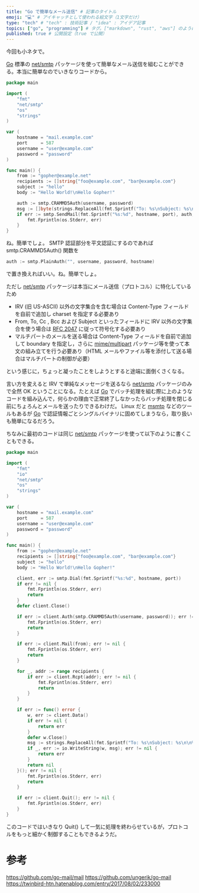 ```yaml
---
title: "Go で簡単なメール送信" # 記事のタイトル
emoji: "💻" # アイキャッチとして使われる絵文字（1文字だけ）
type: "tech" # "tech" : 技術記事 / "idea" : アイデア記事
topics: ["go", "programming"] # タグ。["markdown", "rust", "aws"] のように指定する
published: true # 公開設定（true で公開）
---
```


今回も小ネタで。

[Go] 標準の [net/smtp][smtp] パッケージを使って簡単なメール送信を組むことができる。本当に簡単なのでいきなりコードから。

```go:sample1.go
package main

import (
    "fmt"
    "net/smtp"
    "os"
    "strings"
)

var (
    hostname = "mail.example.com"
    port     = 587
    username = "user@example.com"
    password = "password"
)

func main() {
    from := "gopher@example.net"
    recipients := []string{"foo@example.com", "bar@example.com"}
    subject := "hello"
    body := "Hello World!\nHello Gopher!"

    auth := smtp.CRAMMD5Auth(username, password)
    msg := []byte(strings.ReplaceAll(fmt.Sprintf("To: %s\nSubject: %s\n\n%s", strings.Join(recipients, ","), subject, body), "\n", "\r\n"))
    if err := smtp.SendMail(fmt.Sprintf("%s:%d", hostname, port), auth, from, recipients, msg); err != nil {
        fmt.Fprintln(os.Stderr, err)
    }
}
```

ね。簡単でしょ。 SMTP 認証部分を平文認証にするのであれば smtp.CRAMMD5Auth() 関数を

```go
auth := smtp.PlainAuth("", username, password, hostname)
```

で置き換えればいい。ね。簡単でしょ。

ただし [net/smtp][smtp] パッケージは本当にメール送信（プロトコル）に特化しているため

- IRV (旧 US-ASCII) 以外の文字集合を含む場合は Content-Type フィールドを自前で追加し charset を指定する必要あり
- From, To, Cc , Bcc および Subject といったフィールドに IRV 以外の文字集合を使う場合は [RFC 2047] に従って符号化する必要あり
- マルチパートのメールを送る場合は Content-Type フィールドを自前で追加して boundary を指定し，さらに [mime/multipart][multipart] パッケージ等を使って本文の組み立てを行う必要あり（HTML メールやファイル等を添付して送る場合はマルチパートの制御が必要）

という感じに，ちょっと凝ったことをしようとすると途端に面倒くさくなる。

言い方を変えると IRV で単純なメッセージを送るなら [net/smtp][smtp] パッケージのみで全然 OK ということになる。たとえば [Go] でバッチ処理を組む際に上のようなコードを組み込んで，何らかの理由で正常終了しなかったらバッチ処理を閉じる前にちょろんとメールを送ったりできるわけだ。 Linux だと [msmtp](https://marlam.de/msmtp/) などのツールもあるが [Go] で認証情報ごとシングルバイナリに固めてしまうなら，取り扱いも簡単になるだろう。

ちなみに最初のコードは同じ [net/smtp][smtp] パッケージを使って以下のように書くこともできる。

```go:sample2.go
package main

import (
    "fmt"
    "io"
    "net/smtp"
    "os"
    "strings"
)

var (
    hostname = "mail.example.com"
    port     = 587
    username = "user@example.com"
    password = "password"
)

func main() {
    from := "gopher@example.net"
    recipients := []string{"foo@example.com", "bar@example.com"}
    subject := "hello"
    body := "Hello World!\nHello Gopher!"

    client, err := smtp.Dial(fmt.Sprintf("%s:%d", hostname, port))
    if err != nil {
        fmt.Fprintln(os.Stderr, err)
        return
    }
    defer client.Close()

    if err := client.Auth(smtp.CRAMMD5Auth(username, password)); err != nil {
        fmt.Fprintln(os.Stderr, err)
        return
    }

    if err := client.Mail(from); err != nil {
        fmt.Fprintln(os.Stderr, err)
        return
    }

    for _, addr := range recipients {
        if err := client.Rcpt(addr); err != nil {
            fmt.Fprintln(os.Stderr, err)
            return
        }
    }

    if err := func() error {
        w, err := client.Data()
        if err != nil {
            return err
        }
        defer w.Close()
        msg := strings.ReplaceAll(fmt.Sprintf("To: %s\nSubject: %s\n\n%s", strings.Join(recipients, ","), subject, body), "\n", "\r\n")
        if _, err := io.WriteString(w, msg); err != nil {
            return err
        }
        return nil
    }(); err != nil {
        fmt.Fprintln(os.Stderr, err)
        return
    }

    if err := client.Quit(); err != nil {
        fmt.Fprintln(os.Stderr, err)
    }
}
```

このコードではいきなり Quit() して一気に処理を終わらせているが，プロトコルをもっと細かく制御することもできるようだ。

# 参考

https://github.com/go-mail/mail
https://github.com/ungerik/go-mail
https://twinbird-htn.hatenablog.com/entry/2017/08/02/233000


[Go]: https://go.dev/ "The Go Programming Language"
[smtp]: https://pkg.go.dev/net/smtp "smtp package - net/smtp - Go Packages"
[multipart]: https://pkg.go.dev/mime/multipart "multipart package - mime/multipart - Go Packages"
[RFC 2047]: https://www.rfc-editor.org/rfc/rfc2047.html "RFC 2047: MIME (Multipurpose Internet Mail Extensions) Part Three: Message Header Extensions for Non-ASCII Text"
